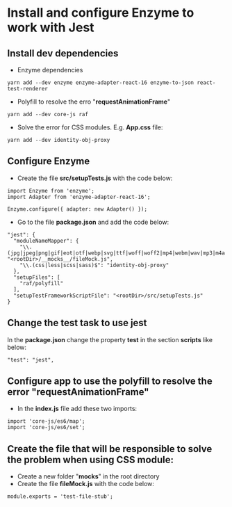 # Install and configure Enzyme to work with Jest 

## Install dev dependencies

- Enzyme dependencies

```
yarn add --dev enzyme enzyme-adapter-react-16 enzyme-to-json react-test-renderer
```

- Polyfill to resolve the erro "**requestAnimationFrame**"

```
yarn add --dev core-js raf 
```

- Solve the error for CSS modules. E.g. **App.css** file:

```
yarn add --dev identity-obj-proxy 
```

## Configure Enzyme

- Create the file **src/setupTests.js** with the code below:

```
import Enzyme from 'enzyme';
import Adapter from 'enzyme-adapter-react-16';

Enzyme.configure({ adapter: new Adapter() });
```

- Go to the file **package.json** and add the code below:

```
"jest": {
  "moduleNameMapper": {
    "\\.(jpg|jpeg|png|gif|eot|otf|webp|svg|ttf|woff|woff2|mp4|webm|wav|mp3|m4a|aac|oga)$": "<rootDir>/__mocks__/fileMock.js",
    "\\.(css|less|scss|sass)$": "identity-obj-proxy"
  },
  "setupFiles": [
    "raf/polyfill"
  ],
  "setupTestFrameworkScriptFile": "<rootDir>/src/setupTests.js"
}
```
## Change the test task to use jest

In the **package.json** change the property **test** in the section **scripts** like below:

```
"test": "jest",
```

## Configure app to use the polyfill to resolve the error "**requestAnimationFrame**"

- In the **index.js** file add these two imports:

```
import 'core-js/es6/map';
import 'core-js/es6/set';
```

## Create the file that will be responsible to solve the problem when using CSS module:

- Create a new folder "**__mocks__**" in the root directory
- Create the file **fileMock.js** with the code below:

```
module.exports = 'test-file-stub';
```

